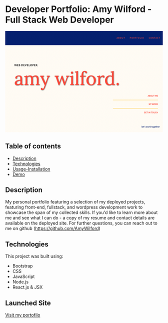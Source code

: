 # Developer Portfolio: Amy Wilford - Full Stack Web Developer

 <img src="public/assets/deployedsite-screenshot.png"  alt="deployed site">

## Table of contents

- [Description](#Description)
- [Technologies](#Technologies)
- [Usage-Installation](#Usage-Installation)
- [Demo](#Demo)

## Description
My personal portfolio featuring a selection of my deployed projects, featuring front-end,  fullstack, and wordpress development work to showcase the span of my collected skills. If you'd like to learn more about me and see what I can do - a copy of my resume and contact details are available on the deployed site. For further questions, you can reach out to me on github (https://github.com/AmyWilford)

## Technologies

This project was built using:

- Bootstrap
- CSS
- JavaScript
- Node.js
- React.js & JSX

## Launched Site
[Visit my portofilo](#https://amywilford.github.io/aw-portfolio/)
